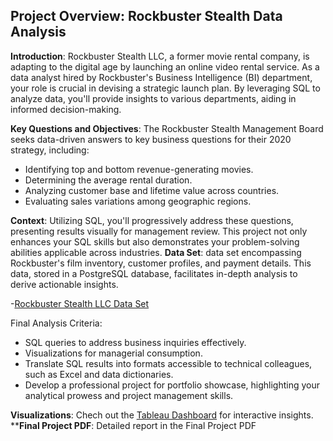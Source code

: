 

## **Project Overview**: Rockbuster Stealth Data Analysis

**Introduction**:
Rockbuster Stealth LLC, a former movie rental company, is adapting to the digital age by launching an online video rental service. As a data analyst hired by Rockbuster's Business Intelligence (BI) department, your role is crucial in devising a strategic launch plan. By leveraging SQL to analyze data, you'll provide insights to various departments, aiding in informed decision-making.

**Key Questions and Objectives**:
The Rockbuster Stealth Management Board seeks data-driven answers to key business questions for their 2020 strategy, including:
- Identifying top and bottom revenue-generating movies.
- Determining the average rental duration.
- Analyzing customer base and lifetime value across countries.
- Evaluating sales variations among geographic regions.

**Context**:
Utilizing SQL, you'll progressively address these questions, presenting results visually for management review. This project not only enhances your SQL skills but also demonstrates your problem-solving abilities applicable across industries.
**Data Set**:
data set encompassing Rockbuster's film inventory, customer profiles, and payment details. This data, stored in a PostgreSQL database, facilitates in-depth analysis to derive actionable insights.

-[Rockbuster Stealth LLC Data Set](http://www.postgresqltutorial.com/wp-content/uploads/2019/05/dvdrental.zip)

Final Analysis Criteria:
- SQL queries to address business inquiries effectively.
- Visualizations for managerial consumption.
- Translate SQL results into formats accessible to technical colleagues, such as Excel and data dictionaries.
- Develop a professional project for portfolio showcase, highlighting your analytical prowess and project management skills.

**Visualizations**: Chech out the [Tableau Dashboard](https://public.tableau.com/app/profile/gal.erdene.gantulga/viz/RockbusterSteathAData-drivenApproachtoDigitalExpansion/Rockbuster?publish=yes) for interactive insights.
****Final Project PDF**: Detailed report in the Final Project PDF

